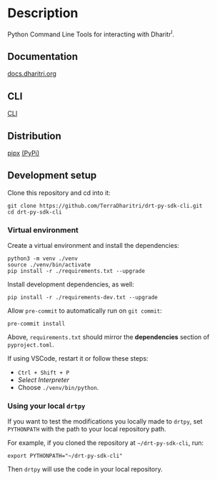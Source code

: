 # Description
Python Command Line Tools for interacting with Dharitr<sup>I</sup>.

## Documentation
[docs.dharitri.org](https://docs.dharitri.org/sdk-and-tools/sdk-py/)

## CLI
[CLI](CLI.md)

## Distribution
[pipx](https://docs.dharitri.org/sdk-and-tools/sdk-py/installing-drtpy/) [(PyPi)](https://pypi.org/project/dharitri-sdk-cli/#history)

## Development setup

Clone this repository and cd into it:

```
git clone https://github.com/TerraDharitri/drt-py-sdk-cli.git
cd drt-py-sdk-cli
```

### Virtual environment

Create a virtual environment and install the dependencies:

```
python3 -m venv ./venv
source ./venv/bin/activate
pip install -r ./requirements.txt --upgrade
```

Install development dependencies, as well:

```
pip install -r ./requirements-dev.txt --upgrade
```

Allow `pre-commit` to automatically run on `git commit`:
```
pre-commit install
```

Above, `requirements.txt` should mirror the **dependencies** section of `pyproject.toml`.

If using VSCode, restart it or follow these steps:
 - `Ctrl + Shift + P`
 - _Select Interpreter_
 - Choose `./venv/bin/python`.

### Using your local `drtpy`

If you want to test the modifications you locally made to `drtpy`, set `PYTHONPATH` with the path to your local repository path.

For example, if you cloned the repository at `~/drt-py-sdk-cli`, run:

```
export PYTHONPATH="~/drt-py-sdk-cli"
```

Then `drtpy` will use the code in your local repository.
